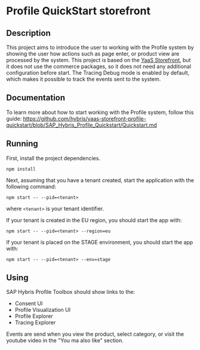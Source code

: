 # Profile QuickStart storefront
## Description
This project aims to introduce the user to working with the Profile system by showing the user how actions such as page enter, or product view are processed by the system. This project is based on the [YaaS Storefront](https://github.com/SAP/yaas-storefront), but it does not use the commerce packages, so it does not need any additional configuration before start. The Tracing Debug mode is enabled by default, which makes it possible to track the events sent to the system. 
## Documentation
To learn more about how to start working with the Profile system, follow this guide: https://github.com/hybris/yaas-storefront-profile-quickstart/blob/SAP_Hybris_Profile_Quickstart/Quickstart.md
## Running
First, install the project dependencies.
```
npm install
```
Next, assuming that you have a tenant created, start the application with the following command:
```
npm start -- --pid=<tenant>
```
where `<tenant>` is your tenant identifier.


If your tenant is created in the EU region, you should start the app with:
```
npm start -- --pid=<tenant> --region=eu 
 ```
 
If your tenant is placed on the STAGE environment, you should start the app with:
```
npm start -- --pid=<tenant> --env=stage 
 ```

## Using
SAP Hybris Profile Toolbox should show links to the:
- Consent UI
- Profile Visualization UI
- Profile Explorer
- Tracing Explorer

Events are send when you view the product, select category, or visit the youtube video in the "You ma also like" section. 